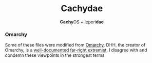 <h1 align="center">Cachydae</h1>
<p align="center"><strong>Cachy</strong>OS + lepori<strong>dae</strong></p>

### Omarchy

Some of these files were modified from [Omarchy](https://omarchy.org). DHH, the creator of Omarchy, is a [well-documented](https://tedium.co/2025/10/13/omarchy-linux-distro-commentary/) [far-right extremist](https://jakelazaroff.com/words/dhh-is-way-worse-than-i-thought/). I disagree with and condemn these viewpoints in the strongest terms.
